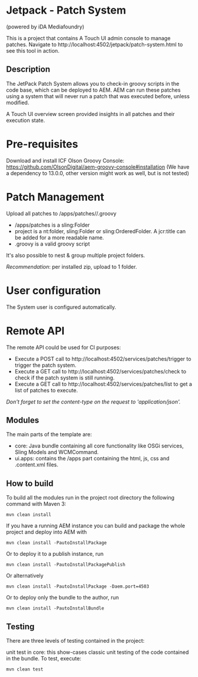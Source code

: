 # Jetpack - Patch System
(powered by iDA Mediafoundry)

This is a project that contains A Touch UI admin console to manage patches.
Navigate to http://localhost:4502/jetpack/patch-system.html to see this tool in action.

## Description

The JetPack Patch System allows you to check-in groovy scripts in the code base, which can be deployed to AEM.
AEM can run these patches using a system that will never run a patch that was executed before, unless modified.

A Touch UI overview screen provided insights in all patches and their execution state.

# Pre-requisites

Download and install ICF Olson Groovy Console: https://github.com/OlsonDigital/aem-groovy-console#installation
(We have a dependency to 13.0.0, other version might work as well, but is not tested)

# Patch Management

Upload all patches to /apps/patches/<project>/<patch>.groovy
* /apps/patches is a sling:Folder
* project is a nt:folder, sling:Folder or sling:OrderedFolder. A jcr:title can be added for a more readable name.
* <patch>.groovy is a valid groovy script

It's also possible to nest & group multiple project folders.

_Recommendation_: per installed zip, upload to 1 <project> folder.

# User configuration

The System user is configured automatically.

# Remote API

The remote API could be used for CI purposes:

* Execute a POST call to http://localhost:4502/services/patches/trigger to trigger the patch system.
* Execute a GET call to http://localhost:4502/services/patches/check to check if the patch system is still running.
* Execute a GET call to http://localhost:4502/services/patches/list to get a list of patches to execute.

*Don't forget to set the content-type on the request to 'application/json'.*

## Modules

The main parts of the template are:

* core: Java bundle containing all core functionality like OSGi services, Sling Models and WCMCommand.
* ui.apps: contains the /apps part containing the html, js, css and .content.xml files.

## How to build

To build all the modules run in the project root directory the following command with Maven 3:

    mvn clean install

If you have a running AEM instance you can build and package the whole project and deploy into AEM with  

    mvn clean install -PautoInstallPackage
    
Or to deploy it to a publish instance, run

    mvn clean install -PautoInstallPackagePublish
    
Or alternatively

    mvn clean install -PautoInstallPackage -Daem.port=4503

Or to deploy only the bundle to the author, run

    mvn clean install -PautoInstallBundle

## Testing

There are three levels of testing contained in the project:

unit test in core: this show-cases classic unit testing of the code contained in the bundle. To test, execute:

    mvn clean test
